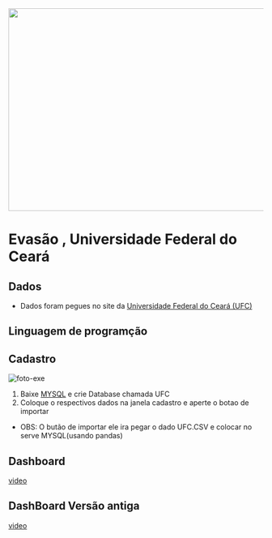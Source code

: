 <img style="height:400px;width:10000px" src="https://images.unsplash.com/photo-1507499244229-be438d3c06d0?ixlib=rb-4.0.3&ixid=M3wxMjA3fDB8MHxwaG90by1wYWdlfHx8fGVufDB8fHx8fA%3D%3D&auto=format&fit=crop&w=869&q=80">

# Evasão , Universidade Federal do Ceará
## Dados
   * Dados foram pegues no site da [Universidade Federal do Ceará (UFC)](https://dados.ufc.br/group/pessoas) 

## Linguagem de programção

## Cadastro
![foto-exe](https://user-images.githubusercontent.com/76600121/221320695-86d009fd-bf5b-47e2-bfba-ec0d76c2ca01.png)
1. Baixe [MYSQL](https://dev.mysql.com/downloads/) e crie Database chamada UFC                                                                                           
2. Coloque o respectivos dados na janela cadastro e aperte o botao de importar 
* OBS: O butão de importar ele ira pegar o dado UFC.CSV e colocar no serve MYSQL(usando pandas)
## Dashboard

[video](https://github.com/kaladabrio2020/Dashboard-Streamlit/assets/76600121/9aa63458-30ce-4e3f-b5b0-db839a7712b8)
## DashBoard Versão antiga
[video](https://user-images.githubusercontent.com/76600121/221320512-e9d3753b-2e95-451a-b155-a420abc6f11b.mp4)
